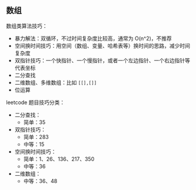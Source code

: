 ## 数组

数组类算法技巧：
- 暴力解法：双循环，不过时间复杂度比较高，通常为 O(n^2)，不推荐
- 空间换时间技巧：用空间（数组、变量、哈希表等）换时间的思路，减少时间复杂度
- 双指针技巧：一个快指针、一个慢指针，或者一个左边指针、一个右边指针等代表坐标
- 二分查找
- 二维数组、多维数组：比如 `[[],[]]` 
- 位运算


leetcode 题目技巧分类：
- 二分查找：
  - 简单：35
- 双指针技巧：
  - 简单：283
  - 中等：15
- 空间换时间技巧：
  - 简单：1、26、136、217、350
  - 中等：36
- 二维数组：
  - 中等：36、48
